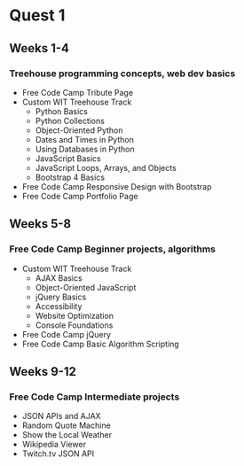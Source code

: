 # Quest 1

## Weeks 1-4

### Treehouse programming concepts, web dev basics

- Free Code Camp Tribute Page
- Custom WIT Treehouse Track
  - Python Basics
  - Python Collections
  - Object-Oriented Python
  - Dates and Times in Python
  - Using Databases in Python
  - JavaScript Basics
  - JavaScript Loops, Arrays, and Objects
  - Bootstrap 4 Basics
- Free Code Camp Responsive Design with Bootstrap
- Free Code Camp Portfolio Page

## Weeks 5-8

### Free Code Camp Beginner projects, algorithms

- Custom WIT Treehouse Track
  - AJAX Basics
  - Object-Oriented JavaScript
  - jQuery Basics
  - Accessibility
  - Website Optimization
  - Console Foundations
- Free Code Camp jQuery
- Free Code Camp Basic Algorithm Scripting

## Weeks 9-12

### Free Code Camp Intermediate projects

- JSON APIs and AJAX
- Random Quote Machine
- Show the Local Weather
- Wikipedia Viewer
- Twitch.tv JSON API
